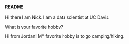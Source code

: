 #### README

Hi there I am Nick. I am a data scientist at UC Davis.

What is your favorite hobby?

Hi from Jordan! MY favorite hobby is to go camping/hiking.

